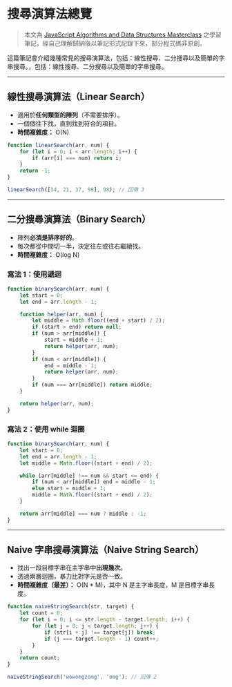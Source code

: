 # 搜尋演算法總覽

> 本文為 [JavaScript Algorithms and Data Structures Masterclass](https://www.udemy.com/course/js-algorithms-and-data-structures-masterclass/) 之學習筆記，經自己理解歸納後以筆記形式記錄下來，部分程式碼非原創。

這篇筆記會介紹幾種常見的搜尋演算法，包括：線性搜尋、二分搜尋以及簡單的字串搜尋。，包括：線性搜尋、二分搜尋以及簡單的字串搜尋。

---

## 線性搜尋演算法（Linear Search）

* 適用於**任何類型的陣列**（不需要排序）。
* 一個個往下找，直到找到符合的項目。
* **時間複雜度：** O(N)

```js
function linearSearch(arr, num) {
    for (let i = 0; i < arr.length; i++) {
        if (arr[i] === num) return i;
    }
    return -1;
}

linearSearch([34, 21, 37, 98], 98); // 回傳 3
```

---

## 二分搜尋演算法（Binary Search）

* 陣列**必須是排序好的**。
* 每次都從中間切一半，決定往左或往右繼續找。
* **時間複雜度：** O(log N)

### 寫法 1：使用遞迴

```js
function binarySearch(arr, num) {
    let start = 0;
    let end = arr.length - 1;

    function helper(arr, num) {
        let middle = Math.floor((end + start) / 2);
        if (start > end) return null;
        if (num > arr[middle]) {
            start = middle + 1;
            return helper(arr, num);
        }
        if (num < arr[middle]) {
            end = middle - 1;
            return helper(arr, num);
        }
        if (num === arr[middle]) return middle;
    }

    return helper(arr, num);
}
```

### 寫法 2：使用 while 迴圈

```js
function binarySearch(arr, num) {
    let start = 0;
    let end = arr.length - 1;
    let middle = Math.floor((start + end) / 2);

    while (arr[middle] !== num && start <= end) {
        if (num < arr[middle]) end = middle - 1;
        else start = middle + 1;
        middle = Math.floor((start + end) / 2);
    }

    return arr[middle] === num ? middle : -1;
}
```

---

## Naive 字串搜尋演算法（Naive String Search）

* 找出一段目標字串在主字串中**出現幾次**。
* 透過兩層迴圈，暴力比對字元是否一致。
* **時間複雜度（最差）：** O(N \* M)，其中 N 是主字串長度，M 是目標字串長度。

```js
function naiveStringSearch(str, target) {
    let count = 0;
    for (let i = 0; i <= str.length - target.length; i++) {
        for (let j = 0; j < target.length; j++) {
            if (str[i + j] !== target[j]) break;
            if (j === target.length - 1) count++;
        }
    }
    return count;
}

naiveStringSearch('wowomgzomg', 'omg'); // 回傳 2
```

